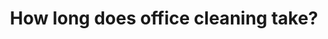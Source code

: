 ---
    order: 10
    title: "How long does office cleaning take?"
    answer: "Duration depends on factors like size, frequency, and condition. Contact us for a free cleaning quote with required timings for your site."
---